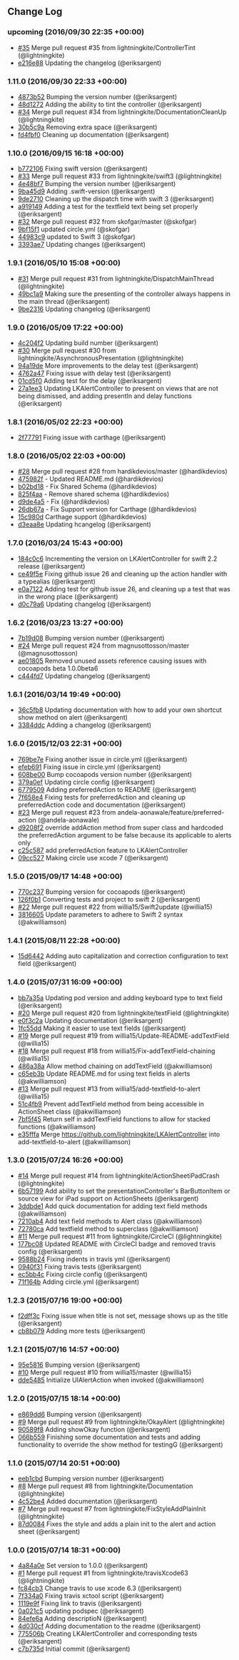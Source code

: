 ## Change Log

### upcoming (2016/09/30 22:35 +00:00)
- [#35](https://github.com/LightningKite/LKAlertController/pull/35) Merge pull request #35 from lightningkite/ControllerTint (@lightningkite)
- [e216e88](https://github.com/lightningkite/LKAlertController/commit/e216e8854e7713a2086d72e01bbd95966ea60a72) Updating the changelog (@eriksargent)

### 1.11.0 (2016/09/30 22:33 +00:00)
- [4873b52](https://github.com/lightningkite/LKAlertController/commit/4873b5205a650cbeb9240c40a4bdd8cfbf36498d) Bumping the version number (@eriksargent)
- [48d1272](https://github.com/lightningkite/LKAlertController/commit/48d1272cab7eae187e488521715ab4285ea0018f) Adding the ability to tint the controller (@eriksargent)
- [#34](https://github.com/LightningKite/LKAlertController/pull/34) Merge pull request #34 from lightningkite/DocumentationCleanUp (@lightningkite)
- [30b5c9a](https://github.com/lightningkite/LKAlertController/commit/30b5c9a0400eedd1c8d94f9fdf4a658632c4cc6a) Removing extra space (@eriksargent)
- [fd4fbf0](https://github.com/lightningkite/LKAlertController/commit/fd4fbf0caf3e900176276a8683bf9e972afbccb8) Cleaning up documentation (@eriksargent)

### 1.10.0 (2016/09/15 16:18 +00:00)
- [b772106](https://github.com/lightningkite/LKAlertController/commit/b7721065163c2c2ba8b5ca8f27695e1e0b76d456) Fixing swift version (@eriksargent)
- [#33](https://github.com/LightningKite/LKAlertController/pull/33) Merge pull request #33 from lightningkite/swift3 (@lightningkite)
- [4e48bf7](https://github.com/lightningkite/LKAlertController/commit/4e48bf7f162330edc851a03beeb498cdd80830d8) Bumping the version number (@eriksargent)
- [9ba45d9](https://github.com/lightningkite/LKAlertController/commit/9ba45d9f26491359d06b683f6617aff7f37aa889) Adding .swift-version (@eriksargent)
- [9de2710](https://github.com/lightningkite/LKAlertController/commit/9de27108e478bb5548fd697d261e6b41c10cabaa) Cleaning up the dispatch time with swift 3 (@eriksargent)
- [a919149](https://github.com/lightningkite/LKAlertController/commit/a919149140d21c0942b5d4c9fba3bfc37a52dd67) Adding a test for the textfield text being set properly (@eriksargent)
- [#32](https://github.com/LightningKite/LKAlertController/pull/32) Merge pull request #32 from skofgar/master (@skofgar)
- [9bf15f1](https://github.com/lightningkite/LKAlertController/commit/9bf15f1e1d4315129f9a6517dec68f3c3118dffe) updated circle.yml (@skofgar)
- [44983c9](https://github.com/lightningkite/LKAlertController/commit/44983c9f3d15ed3e1b1cd46a93237ba2619fcd39) updated to Swift 3 (@skofgar)
- [3393ae7](https://github.com/lightningkite/LKAlertController/commit/3393ae76ea5917864e84bcda8bcbc9a2f51d8eae) Updating changes (@eriksargent)

### 1.9.1 (2016/05/10 15:08 +00:00)
- [#31](https://github.com/LightningKite/LKAlertController/pull/31) Merge pull request #31 from lightningkite/DispatchMainThread (@lightningkite)
- [49bc1a9](https://github.com/lightningkite/LKAlertController/commit/49bc1a9e4d13b0a30960337b96d86e4f39465e04) Making sure the presenting of the controller always happens in the main thread (@eriksargent)
- [9be2316](https://github.com/lightningkite/LKAlertController/commit/9be2316bb93af8240adb2bca6d2aca70be0d2a31) Updating changelog (@eriksargent)

### 1.9.0 (2016/05/09 17:22 +00:00)
- [4c204f2](https://github.com/lightningkite/LKAlertController/commit/4c204f2de91c7afe978cb956980893fb01eedc67) Updating build number (@eriksargent)
- [#30](https://github.com/LightningKite/LKAlertController/pull/30) Merge pull request #30 from lightningkite/AsynchronousPresentation (@lightningkite)
- [94a19de](https://github.com/lightningkite/LKAlertController/commit/94a19de5b42ddad806fe3b22242e32f29c1b4701) More improvements to the delay test (@eriksargent)
- [4762a47](https://github.com/lightningkite/LKAlertController/commit/4762a471f0ebd8a4bf4eb534397679652311c787) Fixing issue with delay test (@eriksargent)
- [01cd5f0](https://github.com/lightningkite/LKAlertController/commit/01cd5f00adcc79a260a41c83ff0f47cbc9e72ce9) Adding test for the delay (@eriksargent)
- [27a1ee3](https://github.com/lightningkite/LKAlertController/commit/27a1ee3ab070fef0d377d29fcdb6820ddeb9fcda) Updating LKAlertController to present on views that are not being dismissed, and adding presentIn and delay functions (@eriksargent)

### 1.8.1 (2016/05/02 22:23 +00:00)
- [2f77791](https://github.com/lightningkite/LKAlertController/commit/2f77791858d73b308623645b1b93a9c8a78c9c09) Fixing issue with carthage (@eriksargent)

### 1.8.0 (2016/05/02 22:03 +00:00)
- [#28](https://github.com/LightningKite/LKAlertController/pull/28) Merge pull request #28 from hardikdevios/master (@hardikdevios)
- [475982f](https://github.com/lightningkite/LKAlertController/commit/475982f340c499034e3d473656651a74bb562610) - Updated README.md (@hardikdevios)
- [b02bd18](https://github.com/lightningkite/LKAlertController/commit/b02bd18f84a193205d744e87d3829c23e8df9333) - Fix Shared Schema (@hardikdevios)
- [825f4aa](https://github.com/lightningkite/LKAlertController/commit/825f4aae53aeb9afcd361d6c45ec7242d35ca0d0) - Remove shared schema (@hardikdevios)
- [d9de4a5](https://github.com/lightningkite/LKAlertController/commit/d9de4a5978059f3149b066886a971518f9a8032a) - Fix (@hardikdevios)
- [26db67a](https://github.com/lightningkite/LKAlertController/commit/26db67a1ce8d0233c75d28eba667e87c55d46956) - Fix Support version for Carthage (@hardikdevios)
- [15c980d](https://github.com/lightningkite/LKAlertController/commit/15c980df21090b060474c2819c1705b748a2d9b3) Carthage support (@hardikdevios)
- [d3eaa8e](https://github.com/lightningkite/LKAlertController/commit/d3eaa8ed7dfd9bb878880f87f4e640fb4a7c7719) Updating hcangelog (@eriksargent)

### 1.7.0 (2016/03/24 15:43 +00:00)
- [184c0c6](https://github.com/lightningkite/LKAlertController/commit/184c0c6cbcd4e4155245bb9c70036dec64f28a01) Incrementing the version on LKAlertController for swift 2.2 release (@eriksargent)
- [ce49f5e](https://github.com/lightningkite/LKAlertController/commit/ce49f5e8b44a0de6bd7db6265fc0677d1f1c01b4) Fixing github issue 26 and cleaning up the action handler with a typealias (@eriksargent)
- [e0a7122](https://github.com/lightningkite/LKAlertController/commit/e0a71228d8d02c9d147df09f2d493a8841536403) Adding test for github issue 26, and cleaning up a test that was in the wrong place (@eriksargent)
- [d0c79a6](https://github.com/lightningkite/LKAlertController/commit/d0c79a6a835f352a4d8348d0a11e41da1236f0ea) Updating changelog (@eriksargent)

### 1.6.2 (2016/03/23 13:27 +00:00)
- [7b19d08](https://github.com/lightningkite/LKAlertController/commit/7b19d086b1da448774019670ea136278c48bfcdc) Bumping version number (@eriksargent)
- [#24](https://github.com/LightningKite/LKAlertController/pull/24) Merge pull request #24 from magnusottosson/master (@magnusottosson)
- [ae01805](https://github.com/lightningkite/LKAlertController/commit/ae01805c09430d99d6dd5c75d3ed2630bc9db965) Removed unused assets reference causing issues with cocoapods beta 1.0.0beta6
- [c444fd7](https://github.com/lightningkite/LKAlertController/commit/c444fd718a3b0a639ae1614a6723288d1f9d9363) Updating changelog (@eriksargent)

### 1.6.1 (2016/03/14 19:49 +00:00)
- [36c5fb8](https://github.com/lightningkite/LKAlertController/commit/36c5fb8fe2114a7c05e2ab0914ef62f188978168) Updating documentation with how to add your own shortcut show method on alert (@eriksargent)
- [3384ddc](https://github.com/lightningkite/LKAlertController/commit/3384ddca37602e899c2126d249d38539ec8e60d9) Adding a changelog (@eriksargent)

### 1.6.0 (2015/12/03 22:31 +00:00)
- [769be7e](https://github.com/lightningkite/LKAlertController/commit/769be7e0209839135f193870ba9fc49df1bd1b68) Fixing another issue in circle.yml (@eriksargent)
- [efeb691](https://github.com/lightningkite/LKAlertController/commit/efeb6919c882ab3ec5ebcdaf3f0ab6f2fd53262c) Fixing issue in circle.yml (@eriksargent)
- [608be00](https://github.com/lightningkite/LKAlertController/commit/608be00b932ed8589e56a0667465ae5ff7e4644f) Bump cocoapods version number (@eriksargent)
- [379a0ef](https://github.com/lightningkite/LKAlertController/commit/379a0ef2b95a756d07a6933e7f09caa5f2988ace) Updating circle config (@eriksargent)
- [6779509](https://github.com/lightningkite/LKAlertController/commit/677950926d657032853bc4f9862e028351a845aa) Adding preferredAction to README (@eriksargent)
- [7f658e4](https://github.com/lightningkite/LKAlertController/commit/7f658e48e7f0ae4875764397a7e672e9e9a5e41f) Fixing tests for preferredAction and cleaning up preferredAction code and documentation (@eriksargent)
- [#23](https://github.com/LightningKite/LKAlertController/pull/23) Merge pull request #23 from andela-aonawale/feature/preferred-action (@andela-aonawale)
- [d9208f2](https://github.com/lightningkite/LKAlertController/commit/d9208f28ae7d29036e663b1f4c34716536f172d1) override addAction method from super class and hardcoded the preferredAction argument to be false because its applicable to alerts only
- [c25c587](https://github.com/lightningkite/LKAlertController/commit/c25c58702ff5090ba906cb978b989b4b0299a411) add preferredAction feature to LKAlertController
- [09cc527](https://github.com/lightningkite/LKAlertController/commit/09cc527891f5ca076cf5561ec090c123e2b59032) Making circle use xcode 7 (@eriksargent)

### 1.5.0 (2015/09/17 14:48 +00:00)
- [770c237](https://github.com/lightningkite/LKAlertController/commit/770c237ebc3ce06a9af0a595ae8d5631f20624f1) Bumping version for cocoapods (@eriksargent)
- [126f0b1](https://github.com/lightningkite/LKAlertController/commit/126f0b14e786ae50b2bef9f0052dcce744762642) Converting tests and project to swift 2 (@eriksargent)
- [#22](https://github.com/LightningKite/LKAlertController/pull/22) Merge pull request #22 from willia15/Swift2update (@willia15)
- [3816605](https://github.com/lightningkite/LKAlertController/commit/381660510e0760ec2af2cdd1cbe3970541facd47) Update parameters to adhere to Swift 2 syntax (@akwilliamson)

### 1.4.1 (2015/08/11 22:28 +00:00)
- [15d6442](https://github.com/lightningkite/LKAlertController/commit/15d6442114cf0e7ba138e09c3fcfb31c72f6f61a) Adding auto capitalization and correction configuration to text field (@eriksargent)

### 1.4.0 (2015/07/31 16:09 +00:00)
- [bb7a35a](https://github.com/lightningkite/LKAlertController/commit/bb7a35abeb4d8126ddeb024034ad678783236767) Updating pod version and adding keyboard type to text field (@eriksargent)
- [#20](https://github.com/LightningKite/LKAlertController/pull/20) Merge pull request #20 from lightningkite/textField (@lightningkite)
- [e0f3c2a](https://github.com/lightningkite/LKAlertController/commit/e0f3c2a99e19bf465743826804ac674a7d0fe724) Updating documentation (@eriksargent)
- [1fc55dd](https://github.com/lightningkite/LKAlertController/commit/1fc55dd3413e24f8bded74c656de97038ae8e803) Making it easier to use text fields (@eriksargent)
- [#19](https://github.com/LightningKite/LKAlertController/pull/19) Merge pull request #19 from willia15/Update-README-addTextField (@willia15)
- [#18](https://github.com/LightningKite/LKAlertController/pull/18) Merge pull request #18 from willia15/Fix-addTextField-chaining (@willia15)
- [486a38a](https://github.com/lightningkite/LKAlertController/commit/486a38aa465e3bb09d3683ca18f6ef701af385f4) Allow method chaining on addTextField (@akwilliamson)
- [c65eb3b](https://github.com/lightningkite/LKAlertController/commit/c65eb3bf8aca067065245a43f6dc2c0eb10fbba8) Update README.md for using text fields in alerts (@akwilliamson)
- [#13](https://github.com/LightningKite/LKAlertController/pull/13) Merge pull request #13 from willia15/add-textfield-to-alert (@willia15)
- [51c4fb9](https://github.com/lightningkite/LKAlertController/commit/51c4fb99436f23e86a4a0dab0261aa287ad90de8) Prevent addTextField method from being accessible in ActionSheet class (@akwilliamson)
- [7bf5f45](https://github.com/lightningkite/LKAlertController/commit/7bf5f455e25673a138dbdabb3bfb5b7fe359baf6) Return self in addTextField functions to allow for stacked functions (@akwilliamson)
- [e35fffa](https://github.com/lightningkite/LKAlertController/commit/e35fffa908d08220f729b2b433e0a1b2d84914a9) Merge https://github.com/lightningkite/LKAlertController into add-textfield-to-alert (@akwilliamson)

### 1.3.0 (2015/07/24 16:26 +00:00)
- [#14](https://github.com/LightningKite/LKAlertController/pull/14) Merge pull request #14 from lightningkite/ActionSheetiPadCrash (@lightningkite)
- [6b57199](https://github.com/lightningkite/LKAlertController/commit/6b5719916da119261a1a4579baee1edc3c4f1a90) Add ability to set the presentationController's BarButtonItem or source view for iPad support on ActionSheets (@eriksargent)
- [3ddbde1](https://github.com/lightningkite/LKAlertController/commit/3ddbde1c832a9164d6d124e97accbef2f9e99b41) Add quick documentation for adding text field methods (@akwilliamson)
- [7210ab4](https://github.com/lightningkite/LKAlertController/commit/7210ab489f15f9b8ebb70a492f09d7ca80a02d72) Add text field methods to Alert class (@akwilliamson)
- [72780ca](https://github.com/lightningkite/LKAlertController/commit/72780caa62d5762ec495cde5876114d12cdd982f) Add textfield method to superclass (@akwilliamson)
- [#11](https://github.com/LightningKite/LKAlertController/pull/11) Merge pull request #11 from lightningkite/CircleCI (@lightningkite)
- [177bc08](https://github.com/lightningkite/LKAlertController/commit/177bc0818a12ef8b4c40bb9b05302dd0e6831629) Updated README with CircleCI badge and removed travis config (@eriksargent)
- [9588b24](https://github.com/lightningkite/LKAlertController/commit/9588b24535e0472659e0a938dd3ef021d16d7ebd) Fixing indents in travis yml (@eriksargent)
- [0940f31](https://github.com/lightningkite/LKAlertController/commit/0940f31abac2c973db27a973b8301c8f417769f6) Fixing travis tests (@eriksargent)
- [ec5bb4c](https://github.com/lightningkite/LKAlertController/commit/ec5bb4cb5efc779cf41fe15c3d8293ffcf3976b4) Fixing circle config (@eriksargent)
- [71f164b](https://github.com/lightningkite/LKAlertController/commit/71f164b311c5fde4ca4c7700aa5e6d6464b0f7e4) Adding circle.yml (@eriksargent)

### 1.2.3 (2015/07/16 19:00 +00:00)
- [f2dff3c](https://github.com/lightningkite/LKAlertController/commit/f2dff3c78174ed6106fcbc1f0a54c387ff7576d5) Fixing issue when title is not set, message shows up as the title (@eriksargent)
- [cb8b079](https://github.com/lightningkite/LKAlertController/commit/cb8b079433f918085c5e3f717cf1693811a770db) Adding more tests (@eriksargent)

### 1.2.1 (2015/07/16 14:57 +00:00)
- [95e5816](https://github.com/lightningkite/LKAlertController/commit/95e58164070354ccc88b119a945f336512f02dad) Bumping version (@eriksargent)
- [#10](https://github.com/LightningKite/LKAlertController/pull/10) Merge pull request #10 from willia15/master (@willia15)
- [dde5485](https://github.com/lightningkite/LKAlertController/commit/dde548585c5fc8e45b9263dd0b469d62104577ff) Initialize UIAlertAction when invoked (@akwilliamson)

### 1.2.0 (2015/07/15 18:14 +00:00)
- [e869dd6](https://github.com/lightningkite/LKAlertController/commit/e869dd6a8125a8e77e6ec3d1262f41d7f373cf0b) Bumping version (@eriksargent)
- [#9](https://github.com/LightningKite/LKAlertController/pull/9) Merge pull request #9 from lightningkite/OkayAlert (@lightningkite)
- [90589f8](https://github.com/lightningkite/LKAlertController/commit/90589f84520e2726709bd01b2d2959988b82501d) Adding showOkay function (@eriksargent)
- [066b559](https://github.com/lightningkite/LKAlertController/commit/066b559c327e6565d96c737fb125f04f4cb691c2) Finishing some documentation and tests and adding functionality to override the show method for testingG (@eriksargent)

### 1.1.0 (2015/07/14 20:51 +00:00)
- [eeb1cbd](https://github.com/lightningkite/LKAlertController/commit/eeb1cbd3d0a790b226c9a0e5d213f9bad74bd218) Bumping version number (@eriksargent)
- [#8](https://github.com/LightningKite/LKAlertController/pull/8) Merge pull request #8 from lightningkite/Documentation (@lightningkite)
- [4c52be4](https://github.com/lightningkite/LKAlertController/commit/4c52be4d203c70c0ddf28f0f56c6b00ea2ace2a4) Added documentation (@eriksargent)
- [#7](https://github.com/LightningKite/LKAlertController/pull/7) Merge pull request #7 from lightningkite/FixStyleAddPlainInit (@lightningkite)
- [87d0084](https://github.com/lightningkite/LKAlertController/commit/87d00846f2aee799255ac261bd54d3a68db857ae) Fixes the style and adds a plain init to the alert and action sheet (@eriksargent)

### 1.0.0 (2015/07/14 18:31 +00:00)
- [4a84a0e](https://github.com/lightningkite/LKAlertController/commit/4a84a0ea981b4d87faa41aabd6f738d40ad9ec9b) Set version to 1.0.0 (@eriksargent)
- [#1](https://github.com/LightningKite/LKAlertController/pull/1) Merge pull request #1 from lightningkite/travisXcode63 (@lightningkite)
- [fc84cb3](https://github.com/lightningkite/LKAlertController/commit/fc84cb391e95757214f560aaae02083ce399df75) Change travis to use xcode 6.3 (@eriksargent)
- [7f334a0](https://github.com/lightningkite/LKAlertController/commit/7f334a098633d774f6fbfe3bbff6c3e39522db42) Fixing travis xctool script (@eriksargent)
- [1119e9f](https://github.com/lightningkite/LKAlertController/commit/1119e9fce56c91f7b372f7dc2a394c14d2ede95a) Fixing link to travis (@eriksargent)
- [0a021c5](https://github.com/lightningkite/LKAlertController/commit/0a021c583e13835ceba7d8c0c835e9f31d048797) updating podspec (@eriksargent)
- [84efe6a](https://github.com/lightningkite/LKAlertController/commit/84efe6ad90c446ef10d5f387016bd34c66f9eb05) Adding descriptioN (@eriksargent)
- [4d030cf](https://github.com/lightningkite/LKAlertController/commit/4d030cf3316b3f4d157dc4a64be9d5a4a950e776) Adding documentation to the readme (@eriksargent)
- [775506b](https://github.com/lightningkite/LKAlertController/commit/775506b9d2aca1cd821a6c88f86f978d48ed8aca) Creating LKAlertController and corresponding tests (@eriksargent)
- [c7b735d](https://github.com/lightningkite/LKAlertController/commit/c7b735d05ca34d6970a13d7856a3b1d02662b48a) Initial commit (@eriksargent)